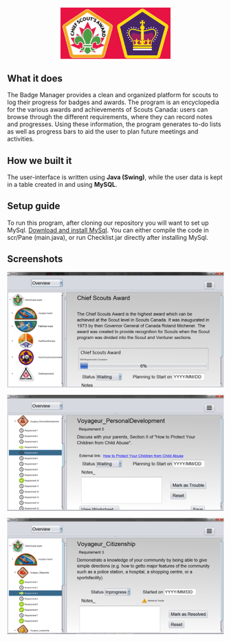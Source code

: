 <p align="center">
  <img src="visuals/main.png" width="256">
</p>

## What it does

The Badge Manager provides a clean and organized platform for scouts to log their progress for badges and awards. The program is an encyclopedia for the various awards and achievements of Scouts Canada: users can browse through the different requirements, where they can record notes and progresses. Using these information, the program generates to-do lists as well as progress bars to aid the user to plan future meetings and activities. 

## How we built it

The user-interface is written using **Java (Swing)**, while the user data is kept in a table created in and using **MySQL**. 

## Setup guide

To run this program, after cloning our repository you will want to set up MySql. [Download and install MySql](https://dev.mysql.com/downloads/). 
You can either compile the code in scr/Pane (main.java), or run Checklist.jar directly after installing MySql. 

## Screenshots


<p align="center">
  <img src="visuals/ss1.png" width="720">
</p>

<p align="center">
  <img src="visuals/ss2.png" width="720">
</p>

<p align="center">
  <img src="visuals/ss3.png" width="720">
</p>